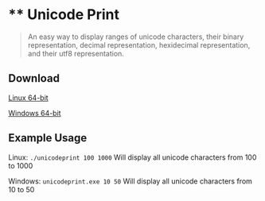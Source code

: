 ** Unicode Print
===================

> An easy way to display ranges of unicode characters, their binary representation, decimal representation, hexidecimal
> representation, and their utf8 representation.

## Download

[Linux 64-bit](https://www.dropbox.com/s/0hg0bwg2wludagd/unicodeprint?dl=0)

[Windows 64-bit](https://www.dropbox.com/s/8f4onur3q9crlea/unicodeprint.exe?dl=0)

## Example Usage

Linux:
`./unicodeprint 100 1000` Will display all unicode characters from 100 to 1000

Windows:
`unicodeprint.exe 10 50` Will display all unicode characters from 10 to 50